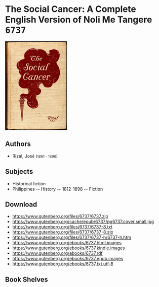 # The Social Cancer: A Complete English Version of Noli Me Tangere <kbd>6737</kbd>

![](./cover.medium.jpg "")

## Authors


 - Rizal, José <small>(1861 - 1896)</small>

## Subjects


 - Historical fiction
 - Philippines -- History -- 1812-1898 -- Fiction

## Download


 - https://www.gutenberg.org/files/6737/6737.zip
 - https://www.gutenberg.org/cache/epub/6737/pg6737.cover.small.jpg
 - https://www.gutenberg.org/files/6737/6737-8.txt
 - https://www.gutenberg.org/files/6737/6737-8.zip
 - https://www.gutenberg.org/files/6737/6737-h/6737-h.htm
 - https://www.gutenberg.org/ebooks/6737.html.images
 - https://www.gutenberg.org/ebooks/6737.kindle.images
 - https://www.gutenberg.org/ebooks/6737.rdf
 - https://www.gutenberg.org/ebooks/6737.epub.images
 - https://www.gutenberg.org/ebooks/6737.txt.utf-8

## Book Shelves


